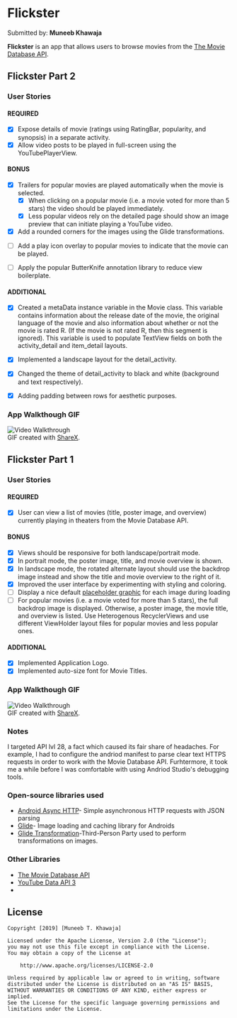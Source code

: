 # Flickster
Submitted by: **Muneeb Khawaja**

**Flickster** is an app that allows users to browse movies from the [The Movie Database API](http://docs.themoviedb.apiary.io/#).

## Flickster Part 2

### User Stories

#### REQUIRED

* [x] Expose details of movie (ratings using RatingBar, popularity, and synopsis) in a separate activity.
* [x] Allow video posts to be played in full-screen using the YouTubePlayerView.

#### BONUS

* [x] Trailers for popular movies are played automatically when the movie is selected.
  * [x] When clicking on a popular movie (i.e. a movie voted for more than 5 stars) the video should be played immediately.
  * [x] Less popular videos rely on the detailed page should show an image preview that can initiate playing a YouTube video.
* [x] Add a rounded corners for the images using the Glide transformations.  
- [ ] Add a play icon overlay to popular movies to indicate that the movie can be played.
- [ ] Apply the popular ButterKnife annotation library to reduce view boilerplate.


#### ADDITIONAL 

* [x] Created a metaData instance variable in the Movie class. This variable contains information about the release date of the movie,
	  the original language of the movie and also information about whether or not the movie is rated R. (If the movie is not rated R, then
	  this segment is ignored). This variable is used to populate TextView fields on both the activity_detail and item_detail layouts.
* [x] Implemented a landscape layout for the detail_activity. 
* [x] Changed the theme of detail_activity to black and white (background and text respectively). 
* [x] Adding padding between rows for aesthetic purposes. 


### App Walkthough GIF

<img src="Flickster App.gif" title = 'Video Walkthrough' width='' alt='Video Walkthrough' ><br>
GIF created with [ShareX](https://getsharex.com/).


## Flickster Part 1

### User Stories

#### REQUIRED 

* [x]  User can view a list of movies (title, poster image, and overview) currently playing in theaters from the Movie Database	 		API.

#### BONUS
* [x] Views should be responsive for both landscape/portrait mode.
* [x] In portrait mode, the poster image, title, and movie overview is shown.
* [x] In landscape mode, the rotated alternate layout should use the backdrop image instead and show the title and movie 		       overview to the right of it.
* [x] Improved the user interface by experimenting with styling and coloring.
* [ ] Display a nice default [placeholder graphic](https://guides.codepath.org/android/Displaying-Images-with-the-Glide-Library#advanced-usage) for each image during loading
* [ ] For popular movies (i.e. a movie voted for more than 5 stars), the full backdrop image is displayed. Otherwise, a poster 		       image, the movie title, and overview is listed. Use Heterogenous RecyclerViews and use different ViewHolder layout files 	  	for popular movies and less popular ones.

#### ADDITIONAL 
* [x] Implemented Application Logo. 
* [x] Implemented auto-size font for Movie Titles. 

### App Walkthough GIF

<img src="Flickster App.gif" title = 'Video Walkthrough' width='' alt='Video Walkthrough' ><br>
GIF created with [ShareX](https://getsharex.com/).

### Notes
I targeted API lvl 28, a fact which caused its fair share of headaches. For example, I had to configure the andriod manifest to parse
clear text HTTPS requests in order to work with the Movie Database API. Furhtermore, it took me a while before I was comfortable with using Andriod Studio's debugging tools.  


### Open-source libraries used

- [Android Async HTTP](https://github.com/loopj/android-async-http)- Simple asynchronous HTTP requests with JSON parsing
- [Glide](https://github.com/bumptech/glide)- Image loading and caching library for Androids
- [Glide Transformation]()-Third-Person Party used to perform transformations on images.

### Other Libraries
- [The Movie Database API](http://docs.themoviedb.apiary.io/#) 
- [YouTube Data API 3](https://developers.google.com/youtube/v3/getting-started)
-

## License

    Copyright [2019] [Muneeb T. Khawaja]

    Licensed under the Apache License, Version 2.0 (the "License");
    you may not use this file except in compliance with the License.
    You may obtain a copy of the License at

        http://www.apache.org/licenses/LICENSE-2.0

    Unless required by applicable law or agreed to in writing, software
    distributed under the License is distributed on an "AS IS" BASIS,
    WITHOUT WARRANTIES OR CONDITIONS OF ANY KIND, either express or implied.
    See the License for the specific language governing permissions and
    limitations under the License.


